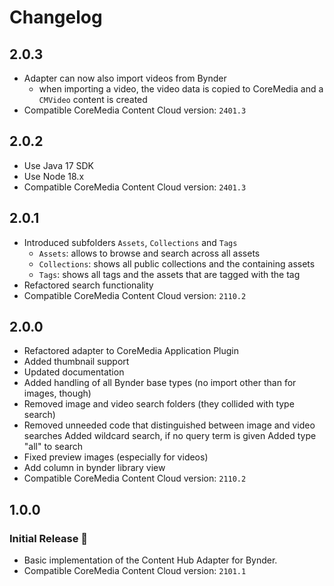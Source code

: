 # Changelog

## 2.0.3

- Adapter can now also import videos from Bynder
  - when importing a video, the video data is copied to CoreMedia and a `CMVideo` content is created
- Compatible CoreMedia Content Cloud version: `2401.3`

## 2.0.2

- Use Java 17 SDK
- Use Node 18.x
- Compatible CoreMedia Content Cloud version: `2401.3`

## 2.0.1

- Introduced subfolders `Assets`, `Collections` and `Tags`
  - `Assets`: allows to browse and search across all assets
  - `Collections`: shows all public collections and the containing assets
  - `Tags`: shows all tags and the assets that are tagged with the tag
- Refactored search functionality
- Compatible CoreMedia Content Cloud version: `2110.2`

## 2.0.0

- Refactored adapter to CoreMedia Application Plugin
- Added thumbnail support
- Updated documentation
- Added handling of all Bynder base types (no import other than for images, though)
- Removed image and video search folders (they collided with type search)
- Removed unneeded code that distinguished between image and video searches
  Added wildcard search, if no query term is given
  Added type "all" to search
- Fixed preview images (especially for videos)
- Add column in bynder library view
- Compatible CoreMedia Content Cloud version: `2110.2`

## 1.0.0

### Initial Release 🥳

- Basic implementation of the Content Hub Adapter for Bynder.
- Compatible CoreMedia Content Cloud version: `2101.1`
